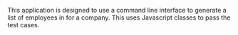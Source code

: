 This application is designed to use a command line interface to generate a list of employees in for a company. This uses Javascript classes to pass the test cases. 
